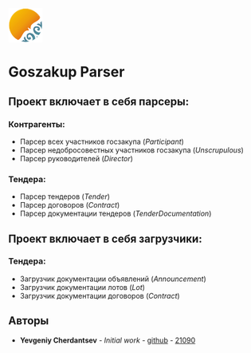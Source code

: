 ![alternativetext](./../Resources/goszakup_logo.png)
# Goszakup Parser

## Проект включает в себя парсеры:
### Контрагенты:
* Парсер всех участников госзакупа (*Participant*)
* Парсер недобросовестных участников госзакупа (*Unscrupulous*)
* Парсер руководителей (*Director*)
### Тендера:
* Парсер тендеров (*Tender*)
* Парсер договоров (*Contract*)
* Парсер документации тендеров (*TenderDocumentation*)

## Проект включает в себя загрузчики:
### Тендера:
* Загрузчик документации объявлений (*Announcement*)
* Загрузчик документации лотов (*Lot*)
* Загрузчик документации договоров (*Contract*)


## Авторы

* **Yevgeniy Cherdantsev** - *Initial work* - [github](https://github.com/ZhekaCher) - [21090](http://192.168.1.75:7990/users/e.cherdancev)